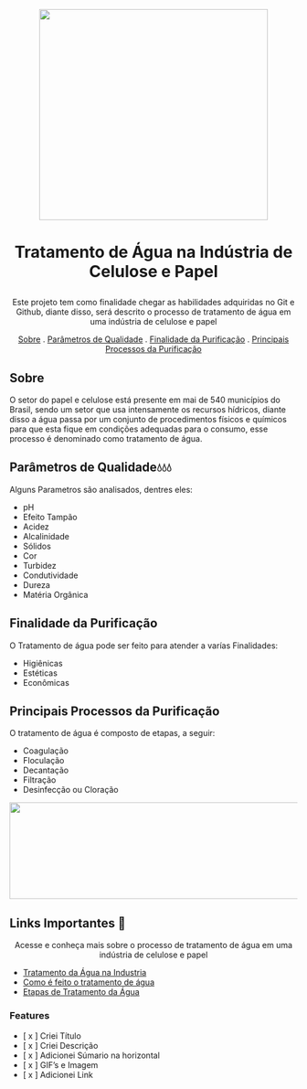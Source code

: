 <p align="center">
  <img width="400px" height= 369 src=https://user-images.githubusercontent.com/107508602/175390499-0c7410d8-19b7-489c-8312-99605fa8d04e.gif > 
   
</p>

  # <p align="center"> **Tratamento de Água na Indústria de Celulose e Papel** 
  
</p>

<p align="center"> Este projeto tem como finalidade chegar as habilidades adquiridas no Git e Github, diante disso, será descrito o processo de tratamento de água em uma indústria de celulose e papel </p>

</p>

<p align="center">
  <a href="#sobre">Sobre</a> .
  <a href="#sobre">Parâmetros de Qualidade</a> .
  <a href="#sobre">Finalidade da Purificação</a> .
  <a href="#sobre">Principais Processos da Purificação</a> 
</p>
    
## Sobre
<p> O setor do papel e celulose está presente em mai de 540 municípios do Brasil, sendo um setor que usa intensamente os recursos hídricos, diante disso a água passa por um conjunto de procedimentos físicos e químicos para que esta fique em condições adequadas para o consumo, esse processo é denominado como tratamento de água. 
</p>

## Parâmetros de Qualidade💧💧💧
<p> Alguns Parametros são analisados, dentres eles: 

- pH
- Efeito Tampão
- Acidez
- Alcalinidade
- Sólidos
- Cor
- Turbidez
- Condutividade
- Dureza
- Matéria Orgânica
</p>
  
## Finalidade da Purificação
<p> O Tratamento de água pode ser feito para atender a varías Finalidades:

- Higiênicas
- Estéticas
- Econômicas
</p>

## Principais Processos da Purificação

<p> O tratamento de água é composto de etapas, a seguir: 

  - Coagulação
  - Floculação
  - Decantação
  - Filtração
  - Desinfecção ou Cloração
</p>


   
<p align="center">
  <img width="780px" height= 169 src=https://user-images.githubusercontent.com/107508602/175396855-6694ea74-67ca-4ada-a0ae-989ff5841032.png>

</p>

## **Links Importantes** 🔗
<p align="center"> Acesse e conheça mais sobre o processo de tratamento de água em uma indústria de celulose e papel </p>

 - [Tratamento da Água na Industria](https://www.youtube.com/watch?v=4JVZisQgRvU)
 - [Como é feito o tratamento de água](https://www.youtube.com/watch?v=cWBSF0VyiMI)
 - [Etapas de Tratamento da Água](https://www.youtube.com/watch?v=R6v27VpMte0)
 

### Features
- [ x ] Criei Título
- [ x ] Criei Descrição
- [ x ] Adicionei Súmario na horizontal
- [ x ] GIF’s e Imagem
- [ x ] Adicionei Link




  

